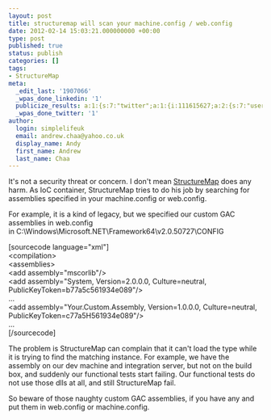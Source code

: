 ```yaml
---
layout: post
title: structuremap will scan your machine.config / web.config
date: 2012-02-14 15:03:21.000000000 +00:00
type: post
published: true
status: publish
categories: []
tags:
- StructureMap
meta:
  _edit_last: '1907066'
  _wpas_done_linkedin: '1'
  publicize_results: a:1:{s:7:"twitter";a:1:{i:111615627;a:2:{s:7:"user_id";s:10:"andrewchaa";s:7:"post_id";s:18:"169436580182896641";}}}
  _wpas_done_twitter: '1'
author:
  login: simplelifeuk
  email: andrew.chaa@yahoo.co.uk
  display_name: Andy
  first_name: Andrew
  last_name: Chaa
---
```

<p>It's not a security threat or concern. I don't mean <a href="http://structuremap.net/structuremap/">StructureMap</a> does any harm. As IoC container, StructureMap tries to do his job by searching for assemblies specified in your machine.config or web.config.</p>
<p>For example, it is a kind of legacy, but we specified our custom GAC assemblies in web.config in C:\Windows\Microsoft.NET\Framework64\v2.0.50727\CONFIG</p>
<p>[sourcecode language="xml"]<br />
&lt;compilation&gt;<br />
  &lt;assemblies&gt;<br />
	&lt;add assembly=&quot;mscorlib&quot;/&gt;<br />
	&lt;add assembly=&quot;System, Version=2.0.0.0, Culture=neutral, PublicKeyToken=b77a5c561934e089&quot;/&gt;<br />
	...<br />
	&lt;add assembly=&quot;Your.Custom.Assembly, Version=1.0.0.0, Culture=neutral, PublicKeyToken=c77a5H561934e089&quot;/&gt;<br />
	...<br />
[/sourcecode]</p>
<p>The problem is StructureMap can complain that it can't load the type while it is trying to find the matching instance. For example, we have the assembly on our dev machine and integration server, but not on the build box, and suddenly our functional tests start failing. Our functional tests do not use those dlls at all, and still StructureMap fail.</p>
<p>So beware of those naughty custom GAC assemblies, if you have any and put them in web.config or machine.config.</p>
